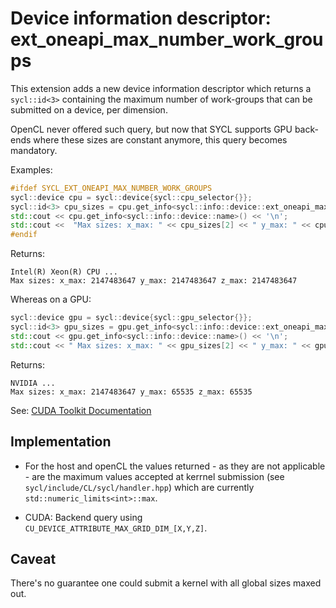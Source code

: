 # Device information descriptor: ext_oneapi_max_number_work_groups

This extension adds a new device information descriptor which returns a `sycl::id<3>` containing the maximum number of work-groups that can be submitted on a device, per dimension. 

OpenCL never offered such query, but now that SYCL supports GPU back-ends where these sizes are constant anymore, this query becomes mandatory. 

Examples:
```c++
#ifdef SYCL_EXT_ONEAPI_MAX_NUMBER_WORK_GROUPS
sycl::device cpu = sycl::device{sycl::cpu_selector{}};
sycl::id<3> cpu_sizes = cpu.get_info<sycl::info::device::ext_oneapi_max_number_work_groups>();
std::cout << cpu.get_info<sycl::info::device::name>() << '\n';
std::cout <<  "Max sizes: x_max: " << cpu_sizes[2] << " y_max: " << cpu_sizes[1] << " z_max: " << cpu_sizes[0] << '\n';
#endif
```
Returns:
```
Intel(R) Xeon(R) CPU ...
Max sizes: x_max: 2147483647 y_max: 2147483647 z_max: 2147483647
```


Whereas on a GPU:
```c++
sycl::device gpu = sycl::device{sycl::gpu_selector{}};
sycl::id<3> gpu_sizes = gpu.get_info<sycl::info::device::ext_oneapi_max_number_work_groups>();
std::cout << gpu.get_info<sycl::info::device::name>() << '\n';
std::cout << " Max sizes: x_max: " << gpu_sizes[2] << " y_max: " << gpu_sizes[1] << " z_max: " << gpu_sizes[0] << '\n';
```
Returns:
```
NVIDIA ...
Max sizes: x_max: 2147483647 y_max: 65535 z_max: 65535
```
See: [CUDA Toolkit Documentation](https://docs.nvidia.com/cuda/cuda-c-programming-guide/index.html#compute-capabilities)

## Implementation
- For the host and openCL the values returned - as they are not applicable - are the maximum values accepted at kerrnel submission (see `sycl/include/CL/sycl/handler.hpp`) which are currently `std::numeric_limits<int>::max`. 

- CUDA: Backend query using `CU_DEVICE_ATTRIBUTE_MAX_GRID_DIM_[X,Y,Z]`.

## Caveat
There's no guarantee one could submit a kernel with all global sizes maxed out.
